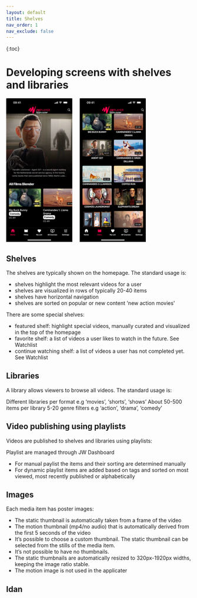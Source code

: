 ```yaml
---
layout: default
title: Shelves
nav_order: 1
nav_exclude: false
---
```

{:toc}

# Developing screens with shelves and libraries 

 <img src="./img/shelves.png" width="180">&nbsp;&nbsp;&nbsp;&nbsp;&nbsp;<img src="./img/library.png" width="180" >
 
## Shelves
The shelves are typically shown on the homepage. The standard usage is:
- shelves highlight the most relevant videos for a user
- shelves are visualized in rows of typically 20-40 items
- shelves have horizontal navigation
- shelves are sorted on popular or new content 'new action movies'

There are some special shelves:
- featured shelf: highlight special videos, manually curated and visualized in the top of the homepage
- favorite shelf: a list of videos a user likes to watch in the future. See Watchlist
- continue watching shelf: a list of videos a user has not completed yet. See Watchlist

## Libraries
A library allows viewers to browse all videos. The standard usage is:

Different libraries per format e.g ‘movies’, ‘shorts’, ‘shows’
About 50-500 items per library
5-20 genre filters e.g ‘action’, ‘drama’, ‘comedy’

## Video publishing using playlists
Videos are published to shelves and libraries using playlists:

Playlist are managed through JW Dashboard
- For manual paylist the items and their sorting are determined manually
- For dynamic playlist items are added based on tags and sorted on most viewed, most recently published or alphabetically

## Images
Each media item has poster images:
- The static thumbnail is automatically taken from a frame of the video
- The motion thumbnail (mp4/no audio) that is automatically derived from the first 5 seconds of the video
- It’s possible to choose a custom thumbnail. The static thumbnail can be selected from the stills of the media item.
- It’s not possible to have no thumbnails.
- The static thumbnails are automatically resized to 320px-1920px widths, keeping the image ratio stable.
- The motion image is not used in the applicater


## Idan
